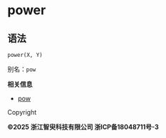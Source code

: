 # power

## 语法

`power(X, Y)`

别名：`pow`

**相关信息**

* [pow](pow.html "pow")

Copyright

**©2025 浙江智臾科技有限公司 浙ICP备18048711号-3**
